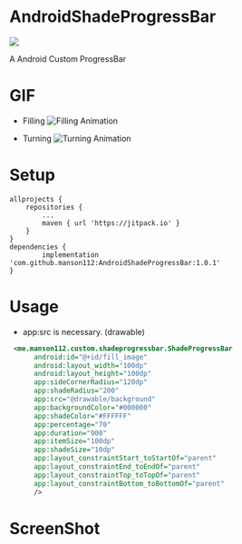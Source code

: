 # AndroidShadeProgressBar
[![](https://jitpack.io/v/manson112/AndroidShadeProgressBar.svg)](https://jitpack.io/#manson112/AndroidShadeProgressBar)

A Android Custom ProgressBar

# GIF
- Filling
![Filling Animation](https://github.com/manson112/AndroidShadeProgressBar/blob/master/gif/anim_fill.gif)

- Turning
![Turning Animation](https://github.com/manson112/AndroidShadeProgressBar/blob/master/gif/anim_progress.gif)
# Setup
```Gradle
allprojects {
	repositories {
		...
		maven { url 'https://jitpack.io' }
	}
}
dependencies {
        implementation 'com.github.manson112:AndroidShadeProgressBar:1.0.1'
}
```

# Usage
- app:src is necessary. (drawable) 
```xml
 <me.manson112.custom.shadeprogressbar.ShadeProgressBar
      android:id="@+id/fill_image"
      android:layout_width="100dp"
      android:layout_height="100dp"
      app:sideCornerRadius="120dp"
      app:shadeRadius="200"
      app:src="@drawable/background"
      app:backgroundColor="#000000"
      app:shadeColor="#FFFFFF"
      app:percentage="70"
      app:duration="900"
      app:itemSize="100dp"
      app:shadeSize="10dp"
      app:layout_constraintStart_toStartOf="parent"
      app:layout_constraintEnd_toEndOf="parent"
      app:layout_constraintTop_toTopOf="parent"
      app:layout_constraintBottom_toBottomOf="parent"
      />
```
# ScreenShot


